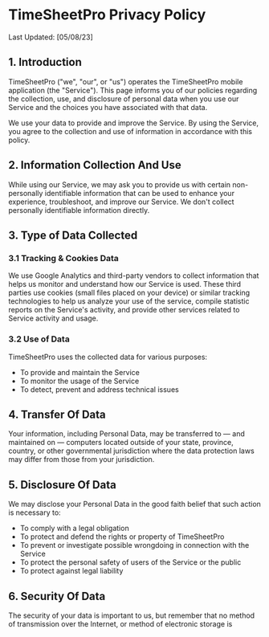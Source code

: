 # TimeSheetPro Privacy Policy

Last Updated: [05/08/23]

## 1. Introduction

TimeSheetPro ("we", "our", or "us") operates the TimeSheetPro mobile application (the "Service"). This page informs you of our policies regarding the collection, use, and disclosure of personal data when you use our Service and the choices you have associated with that data.

We use your data to provide and improve the Service. By using the Service, you agree to the collection and use of information in accordance with this policy.

## 2. Information Collection And Use

While using our Service, we may ask you to provide us with certain non-personally identifiable information that can be used to enhance your experience, troubleshoot, and improve our Service. We don't collect personally identifiable information directly.

## 3. Type of Data Collected

### 3.1 Tracking & Cookies Data

We use Google Analytics and third-party vendors to collect information that helps us monitor and understand how our Service is used. These third parties use cookies (small files placed on your device) or similar tracking technologies to help us analyze your use of the service, compile statistic reports on the Service's activity, and provide other services related to Service activity and usage.

### 3.2 Use of Data

TimeSheetPro uses the collected data for various purposes:

- To provide and maintain the Service
- To monitor the usage of the Service
- To detect, prevent and address technical issues

## 4. Transfer Of Data

Your information, including Personal Data, may be transferred to — and maintained on — computers located outside of your state, province, country, or other governmental jurisdiction where the data protection laws may differ from those from your jurisdiction.

## 5. Disclosure Of Data

We may disclose your Personal Data in the good faith belief that such action is necessary to:

- To comply with a legal obligation
- To protect and defend the rights or property of TimeSheetPro
- To prevent or investigate possible wrongdoing in connection with the Service
- To protect the personal safety of users of the Service or the public
- To protect against legal liability

## 6. Security Of Data

The security of your data is important to us, but remember that no method of transmission over the Internet, or method of electronic storage is 
